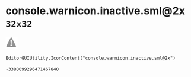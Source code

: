 # console.warnicon.inactive.sml@2x `32x32`
<img src="/img/console.warnicon.inactive.sml@2x.png" width=32 height=32>

``` CSharp
EditorGUIUtility.IconContent("console.warnicon.inactive.sml@2x")
```
```
-3380099296471467840
```
